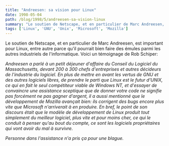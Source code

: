```yaml
---
title: "Andreesen: sa vision pour Linux"
date: 1998-05-04
path: /blog/1998/5/andreesen-sa-vision-linux
summary: "Le soutien de Netscape, et en particulier de Marc Andreesen, est important pour Linux, entre autre parce qu'il pourrait bien faire des émules parmi les autres industriels de l'informatique."
tags: ['Linux', 'GNU', 'Unix', 'Microsoft', 'Mozilla']
---
```


<P>
Le soutien de Netscape, et en particulier de Marc Andreesen, est important
pour Linux, entre autre parce qu'il pourrait bien faire des émules parmi les
autres industriels de l'informatique. Voici un témoignage de Rob Schiper:
</P>

<EM>
<P>Andreesen a parlé à un petit déjeuner d'affaire du Conseil du Logiciel
du Massachusetts, devant 200 à 300 chefs d'entreprises et autres décideurs
de l'industrie du logiciel. En plus de mettre en avant les vertus de GNU
et des autres logiciels libres, de prendre le parti que Linux est le
futur d'UNIX, ce qui en fait le seul compétiteur viable de Windows NT,
et d'essayer de convaincre une assistance sceptique que de donner votre code
ne signifie pas forcément ne pas gagner d'argent, il a aussi mentionné
que le développement de Mozilla avançait bien: ils corrigent des bugs encore
plus vite que Microsoft n'arriverait à en produire. En bref, le point de
son discours était que le modèle de développement de Linux produit tout
simplement du meilleur logiciel, plus vite et pour moins cher, ce qui le
conduit à penser qu'au bout du compte, ce sont les logiciels propriétaires
qui vont avoir du mal à survivre.
</P>

<P>
Personne dans l'assistance n'a pris ça pour une blague.
</P>

</EM>


